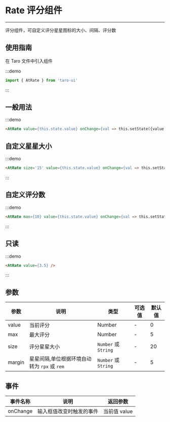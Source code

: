 # Rate 评分组件

---
评分组件，可自定义评分星星图标的大小、间隔、评分数

## 使用指南

在 Taro 文件中引入组件

:::demo

```js
import { AtRate } from 'taro-ui'
```

:::

## 一般用法

:::demo

```html
<AtRate value={this.state.value} onChange={val => this.setState({value:val})} />
```

## 自定义星星大小

:::demo

```html
<AtRate size='15' value={this.state.value} onChange={val => this.setState({value:val})} />
```

:::

## 自定义评分数

:::demo

```html
<AtRate max={10} value={this.state.value} onChange={val => this.setState({value:val})} />
```

:::

## 只读

:::demo

```html
<AtRate value={3.5} />
```

:::

## 参数

| 参数       | 说明                                   | 类型    | 可选值                                                              | 默认值   |
| ---------- | -------------------------------------- | ------- | ------------------------------------------------------------------- | -------- |
| value | 当前评分  | Number  | - | 0 |
| max     | 最大评分  | Number | - | 5 |
| size | 评分星星大小 | `Number` 或 `String`  | - | 20 |
| margin | 星星间隔,单位根据环境自动转为 `rpx` 或 `rem`  | `Number` 或 `String`  | - | 5 |

## 事件

| 事件名称 | 说明          | 返回参数  |
|---------- |-------------- |---------- |
| onChange | 输入框值改变时触发的事件 | 当前值 value  |
